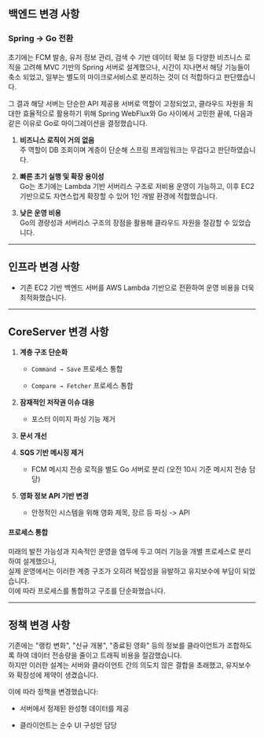 ## 백엔드 변경 사항

###  Spring → Go 전환

초기에는 FCM 발송, 유저 정보 관리, 검색 수 기반 데이터 확보 등 다양한 비즈니스 로직을 고려해 MVC 기반의 Spring 서버로 설계했으나,
시간이 지나면서 해당 기능들이 축소 되었고, 일부는 별도의 마이크로서비스로 분리하는 것이 더 적합하다고 판단했습니다.  

 그 결과 해당 서버는 단순한 API 제공용 서버로 역할이 고정되었고, 클라우드 자원을 최대한 효율적으로 활용하기 위해 Spring WebFlux와 Go 사이에서 고민한 끝에, 다음과 같은 이유로 Go로 마이그레이션을 결정했습니다.

1. **비즈니스 로직이 거의 없음**  
    주 역할이 DB 조회이며 계층이 단순해 스프링 프레임워크는 무겁다고 판단하였습니다.
    
2. **빠른 초기 실행 및 확장 용이성**  
    Go는 초기에는 Lambda 기반 서버리스 구조로 저비용 운영이 가능하고, 이후 EC2 기반으로도 자연스럽게 확장할 수 있어 1인 개발 환경에 적합했습니다.
    
3. **낮은 운영 비용**  
    Go의 경량성과 서버리스 구조의 장점을 활용해 클라우드 자원을 절감할 수 있었습니다.
    

---

## 인프라 변경 사항

- 기존 EC2 기반 백엔드 서버를 AWS Lambda 기반으로 전환하여 운영 비용을 더욱 최적화했습니다.
    

---

## CoreServer 변경 사항

1. **계층 구조 단순화**
    
    - `Command → Save` 프로세스 통합
        
    - `Compare → Fetcher` 프로세스 통합  
        
2. **잠재적인 저작권 이슈 대응**
    
    - 포스터 이미지 파싱 기능 제거
        
3. **문서 개선**
    
4. **SQS 기반 메시징 제거**
    
    - FCM 메시지 전송 로직을 별도 Go 서버로 분리 (오전 10시 기준 메시지 전송 담당)

5. **영화 정보 API 기반 변경**
    - 안정적인 시스템을 위해 영화 제목, 장르 등 파싱 -> API

#### 프로세스 통합

미래의 발전 가능성과 지속적인 운영을 염두에 두고 여러 기능을 개별 프로세스로 분리하여 설계했으나,  
실제 운영에서는 이러한 계층 구조가 오히려 복잡성을 유발하고 유지보수에 부담이 되었습니다.  
이에 따라 프로세스를 통합하고 구조를 단순화했습니다.


---

## 정책 변경 사항

기존에는 "랭킹 변화", "신규 개봉", "종료된 영화" 등의 정보를 클라이언트가 조합하도록 하여 데이터 전송량을 줄이고 트래픽 비용을 절감했습니다.  
하지만 이러한 설계는 서버와 클라이언트 간의 의도치 않은 결합을 초래했고, 유지보수와 확장성에 제약이 생겼습니다.

이에 따라 정책을 변경했습니다:

- 서버에서 정제된 완성형 데이터를 제공
    
- 클라이언트는 순수 UI 구성만 담당
    
